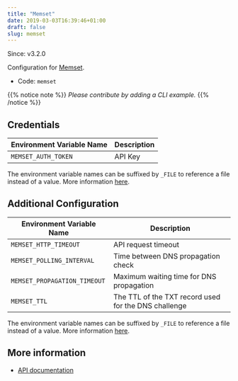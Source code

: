 ```yaml
---
title: "Memset"
date: 2019-03-03T16:39:46+01:00
draft: false
slug: memset
---
```


<!-- THIS DOCUMENTATION IS AUTO-GENERATED. PLEASE DO NOT EDIT. -->
<!-- providers/dns/memset/memset.toml -->
<!-- THIS DOCUMENTATION IS AUTO-GENERATED. PLEASE DO NOT EDIT. -->

Since: v3.2.0

Configuration for [Memset](https://www.memset.com/docs/managing-your-server/dns/).


<!--more-->

- Code: `memset`

{{% notice note %}}
_Please contribute by adding a CLI example._
{{% /notice %}}




## Credentials

| Environment Variable Name | Description |
|-----------------------|-------------|
| `MEMSET_AUTH_TOKEN` | API Key |

The environment variable names can be suffixed by `_FILE` to reference a file instead of a value.
More information [here](/lego/dns/#configuration-and-credentials).


## Additional Configuration

| Environment Variable Name | Description |
|--------------------------------|-------------|
| `MEMSET_HTTP_TIMEOUT` | API request timeout |
| `MEMSET_POLLING_INTERVAL` | Time between DNS propagation check |
| `MEMSET_PROPAGATION_TIMEOUT` | Maximum waiting time for DNS propagation |
| `MEMSET_TTL` | The TTL of the TXT record used for the DNS challenge |

The environment variable names can be suffixed by `_FILE` to reference a file instead of a value.
More information [here](/lego/dns/#configuration-and-credentials).




## More information

- [API documentation](https://www.memset.com/apidocs/methods_dns.html)

<!-- THIS DOCUMENTATION IS AUTO-GENERATED. PLEASE DO NOT EDIT. -->
<!-- providers/dns/memset/memset.toml -->
<!-- THIS DOCUMENTATION IS AUTO-GENERATED. PLEASE DO NOT EDIT. -->
